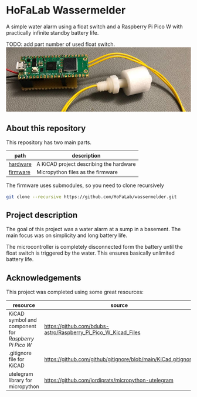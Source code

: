 # HoFaLab Wassermelder
A simple water alarm using a float switch and a Raspberry Pi Pico W with practically infinite standby battery life.

TODO: add part number of used float switch.
![Picture of the built project on a perfboard](hardware/images/prototype.jpg)

## About this repository

This repository has two main parts.

| path     | description                             |
|----------|-----------------------------------------|
| [hardware](hardware/README.md) | A KiCAD project describing the hardware |
| [firmware](firmware/README.md) | Micropython files as the firmware       |

The firmware uses submodules, so you need to clone recursively
``` bash
git clone --recursive https://github.com/HoFaLab/wassermelder.git
```

## Project description
The goal of this project was a water alarm at a sump in a basement. The main focus was on simplicity and long battery life.

The microcontroller is completely disconnected form the battery until the float switch is triggered by the water. This ensures basically unlimited battery life.

## Acknowledgements
This project was completed using some great resources:

| resource                                              | source                                                         |
|-------------------------------------------------------|----------------------------------------------------------------|
| KiCAD symbol and component for *Raspberry Pi Pico W*  | https://github.com/bdubs-astro/Raspberry_Pi_Pico_W_Kicad_Files |
| .gitignore file for KiCAD                             | https://github.com/github/gitignore/blob/main/KiCad.gitignore  |
| utelegram library for micropython                     | https://github.com/jordiprats/micropython-utelegram            |
